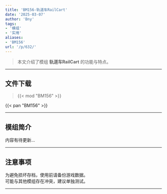```yaml
---
title: 'BM156-轨道车RailCart'
date: '2025-03-07'
author: 'Bny'
tags:
- '模组'
- '实用'
aliases:
- 'BM156'
url: '/p/632/'
---
```


> 本文介绍了模组 **轨道车RailCart** 的功能与特点。

---

## 文件下载  

> {{< mod "BM156" >}}  

{{< pan "BM156" >}}  

---

## 模组简介

>  
内容有待更新...  

---

## 注意事项

>  
为避免损坏存档，使用前请备份游戏数据。  
可能与其他模组存在冲突，建议单独测试。  

---

